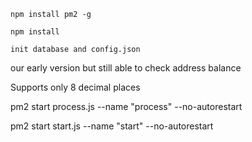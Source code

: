 `
  npm install pm2 -g
`

`
  npm install
`

`init database and config.json`

our early version but still able to check address balance

Supports only 8 decimal places

pm2 start process.js --name "process" --no-autorestart

pm2 start start.js --name "start" --no-autorestart
